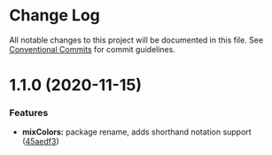 # Change Log

All notable changes to this project will be documented in this file.
See [Conventional Commits](https://conventionalcommits.org) for commit guidelines.

# 1.1.0 (2020-11-15)


### Features

* **mixColors:** package rename, adds shorthand notation support ([45aedf3](https://github.com/adam-sokolowski/frontend-utils/commit/45aedf3c9ceda50db4f22c9bb78a389376c28f39))
